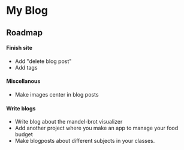 # My Blog


## Roadmap
#### Finish site
 + Add "delete blog post"
 + Add tags

#### Miscellanous
 + Make images center in blog posts

#### Write blogs
 + Write blog about the mandel-brot visualizer
 + Add another project where you make an app to manage your food budget
 + Make blogposts about different subjects in your classes.